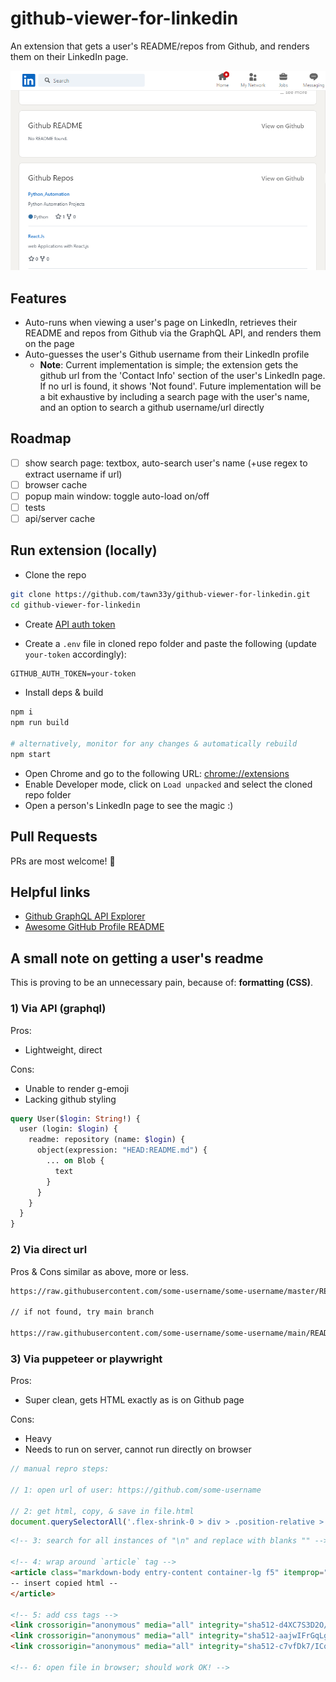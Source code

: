 # github-viewer-for-linkedin

An extension that gets a user's README/repos from Github, and renders them on their LinkedIn page.

![Screenshot](./images/screenshot.png)

## Features

- Auto-runs when viewing a user's page on LinkedIn, retrieves their README and repos from Github via the GraphQL API, and renders them on the page
- Auto-guesses the user's Github username from their LinkedIn profile
  - **Note**: Current implementation is simple; the extension gets the github url from the 'Contact Info' section of the user's LinkedIn page. If no url is found, it shows 'Not found'. Future implementation will be a bit exhaustive by including a search page with the user's name, and an option to search a github username/url directly

## Roadmap

- [ ] show search page: textbox, auto-search user's name (+use regex to extract username if url)
- [ ] browser cache
- [ ] popup main window: toggle auto-load on/off
- [ ] tests
- [ ] api/server cache

## Run extension (locally)

- Clone the repo

```sh
git clone https://github.com/tawn33y/github-viewer-for-linkedin.git
cd github-viewer-for-linkedin
```

- Create [API auth token](https://docs.github.com/en/graphql/guides/forming-calls-with-graphql#authenticating-with-graphql)

- Create a `.env` file in cloned repo folder and paste the following (update `your-token` accordingly):

```txt
GITHUB_AUTH_TOKEN=your-token
```

- Install deps & build

```sh
npm i
npm run build

# alternatively, monitor for any changes & automatically rebuild
npm start
```

- Open Chrome and go to the following URL: [chrome://extensions](chrome://extensions)
- Enable Developer mode, click on `Load unpacked` and select the cloned repo folder
- Open a person's LinkedIn page to see the magic :)

## Pull Requests

PRs are most welcome! 🎉

## Helpful links

- [Github GraphQL API Explorer](https://docs.github.com/en/graphql/overview/explorer)
- [Awesome GitHub Profile README](https://github.com/abhisheknaiidu/awesome-github-profile-readme)

## A small note on getting a user's readme

This is proving to be an unnecessary pain, because of: **formatting (CSS)**.

### 1) Via API (graphql)

Pros:

- Lightweight, direct

Cons:

- Unable to render g-emoji
- Lacking github styling

```graphql
query User($login: String!) { 
  user (login: $login) {
    readme: repository (name: $login) {
      object(expression: "HEAD:README.md") {
        ... on Blob {
          text
        }
      }
    }
  }
}
```

### 2) Via direct url

Pros & Cons similar as above, more or less.

```txt
https://raw.githubusercontent.com/some-username/some-username/master/README.md

// if not found, try main branch

https://raw.githubusercontent.com/some-username/some-username/main/README.md
```

### 3) Via puppeteer or playwright

Pros:

- Super clean, gets HTML exactly as is on Github page

Cons:

- Heavy
- Needs to run on server, cannot run directly on browser

```js
// manual repro steps:

// 1: open url of user: https://github.com/some-username

// 2: get html, copy, & save in file.html
document.querySelectorAll('.flex-shrink-0 > div > .position-relative > .Box > .Box-body > .markdown-body')[0].innerHTML
```

```html
<!-- 3: search for all instances of "\n" and replace with blanks "" -->

<!-- 4: wrap around `article` tag -->
<article class="markdown-body entry-content container-lg f5" itemprop="text" style="margin: 20px">
-- insert copied html --
</article>

<!-- 5: add css tags -->
<link crossorigin="anonymous" media="all" integrity="sha512-d4XC7S3D2O/G0TvZjbbtWpDgCLyqvsXCX4K0DUJVfSwpV8ySOlchU43C/9mcyyHtCnczq4eoCl/e3fzC9uXxGA==" rel="stylesheet" href="https://github.githubassets.com/assets/light-7785c2ed2dc3d8efc6d13bd98db6ed5a.css">
<link crossorigin="anonymous" media="all" integrity="sha512-aajwIFrGqLg5i21YYM1mFURRwy/oOfXk9Qqddi1wxlCujXDL2CL0nSLQhGqN+R3Hw4vn/mUZc1ztEY426nRXug==" rel="stylesheet" href="https://github.githubassets.com/assets/frameworks-69a8f0205ac6a8b8398b6d5860cd6615.css">
<link crossorigin="anonymous" media="all" integrity="sha512-c7vfDk7/ICqO3N8ki8daSNtsngVAk61yLMU/bLWHGJ7oWxb5PMKkkpw9+xlalFL6gJusxQQZrMrcoDM0Id2Jgg==" rel="stylesheet" href="https://github.githubassets.com/assets/behaviors-73bbdf0e4eff202a8edcdf248bc75a48.css">

<!-- 6: open file in browser; should work OK! -->
```
